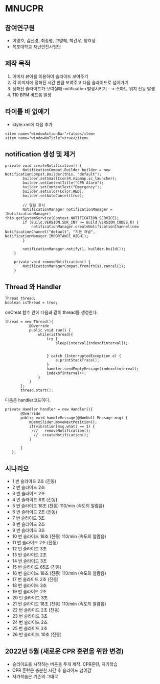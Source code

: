 # MNUCPR
## 참여연구원
 * 이영호, 김선경, 최종명, 고영혜, 박건우, 양효정
 * 목포대학교 재난안전사업단
## 제작 목적
1. 이미지 뷰어를 이용하여 슬라이드 보여주기
2. 각 이미지에 정해진 시간 만큼 보여주고 다음 슬라이드로 넘어가기
3. 정해진 슬라이드가 보여질때 notification 발생시키기 --> 스마트 워치 진동 발생
4. 110 BPM 비프음 발생
## 타이틀 바 없애기
- style.xml에 다음 추가
```
<item name="windowActionBar">false</item>
<item name="windowNoTitle">true</item>
```
## notification 생성 및 제거

```
private void createNotification() {
        NotificationCompat.Builder builder = new NotificationCompat.Builder(this, "default");
        builder.setSmallIcon(R.mipmap.ic_launcher);
        builder.setContentTitle("CPR Alarm");
        builder.setContentText("Emergency");
        builder.setColor(Color.RED);
        builder.setAutoCancel(true);

        // 알림 표시
        NotificationManager notificationManager = (NotificationManager) this.getSystemService(Context.NOTIFICATION_SERVICE);
        if (Build.VERSION.SDK_INT >= Build.VERSION_CODES.O) {
            notificationManager.createNotificationChannel(new NotificationChannel("default", "기본 채널", NotificationManager.IMPORTANCE_HIGH));
        }

        notificationManager.notify(1, builder.build());
    }

    private void removeNotification() {
        NotificationManagerCompat.from(this).cancel(1);
    }
 ```
 ## Thread 와 Handler
 ```
 Thread thread;
 boolean isThread = true;
 ```
 onCreat 함수 안에 다음과 같이 thread를 생성한다.
 ```
 thread = new Thread(){
            @Override
            public void run() {
                while(isThread){
                    try {
                        sleep(interval[indexofinterval]);


                    } catch (InterruptedException e) {
                        e.printStackTrace();
                    }
                    handler.sendEmptyMessage(indexofinterval);
                    indexofinterval++;
                }
            }
        };
        thread.start();
 ```
 다음은 handler코드이다.
 ```
 private Handler handler = new Handler(){
        @Override
        public void handleMessage(@NonNull Message msg) {
            mDemoSlider.moveNextPosition();
            if(vibration[msg.what] == 1) {
             ///   removeNotification();
              //  createNotification();
            }

        }
    };
 ```
## 시나리오
* 1 번 슬라이드 2초 (진동)
* 2 번 슬라이드 2초
* 3 번 슬라이드 2초
* 4 번 슬라이드 6초 (진동)
* 5 번 슬라이드 18초 (진동) 110/min (속도의 알람음)
* 6 번 슬라이드 2초 (진동) 
* 7 번 슬라이드 3초
* 8 번 슬라이드 2초
* 9 번 슬라이드 3초
* 10 번 슬라이드 18초 (진동) 110/min (속도의 알람음)
* 11 번 슬라이드 2초 (진동)
* 12 번 슬라이드 3초
* 13 번 슬라이드 2초
* 14 번 슬라이드 3초
* 15 번 슬라이드 65초 (진동) 
* 16 번 슬라이드 18초 (진동) 110/min (속도의 알람음)
* 17 번 슬라이드 2초 (진동)
* 18 번 슬라이드 3초
* 19 번 슬라이드 2초
* 20 번 슬라이드 3초
* 21 번 슬라이드 18초 (진동) 110/min (속도의 알람음)
* 22 번 슬라이드 2초 (진동)
* 23 번 슬라이드 3초
* 24 번 슬라이드 2초
* 25 번 슬라이드 3초
* 26 번 슬라이드 10초 (진동)


## 2022년 5월 (새로운 CPR 훈련을 위한 변경)
 * 슬라이드를 시작하는 버튼을 두개 제작. CPR훈련, 자가학습
 * CPR 훈련은 충분한 시간 후 슬라이드 넘어감
 * 자가학습은 기존의 그대로


